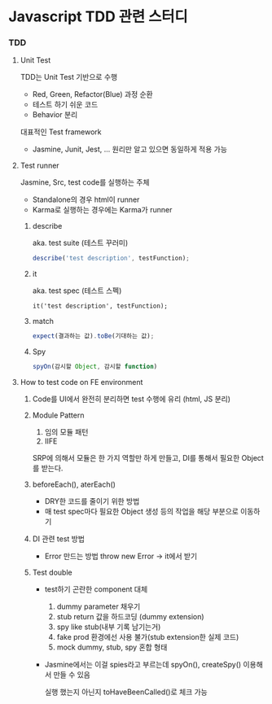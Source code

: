 # Javascript TDD 관련 스터디

### TDD

1. Unit Test

    TDD는 Unit Test 기반으로 수행

    - Red, Green, Refactor(Blue) 과정 순환
    - 테스트 하기 쉬운 코드
    - Behavior 분리

    대표적인 Test framework

    - Jasmine, Junit, Jest, ... 원리만 알고 있으면 동일하게 적용 가능

2. Test runner

    Jasmine, Src, test code를 실행하는 주체  

    - Standalone의 경우 html이 runner
    - Karma로 실행하는 경우에는 Karma가 runner

    1. describe  

        aka. test suite (테스트 꾸러미)

        ~~~javascript
        describe('test description', testFunction);
        ~~~
    2. it

        aka. test spec (테스트 스펙)
        ~~~javscript
        it('test description', testFunction);
        ~~~

    3. match

        ~~~javascript
        expect(결과하는 값).toBe(기대하는 값);
        ~~~

    4. Spy
        ~~~javascript
        spyOn(감시할 Object, 감시할 function)
        ~~~

3. How to test code on FE environment

    1. Code를 UI에서 완전히 분리하면 test 수행에 유리 (html, JS 분리)  

    2. Module Pattern

        1. 임의 모듈 패턴
        2. IIFE

        SRP에 의해서 모듈은 한 가지 역할만 하게 만들고, DI를 통해서 필요한 Object를 받는다.

    3. beforeEach(), aterEach()

        - DRY한 코드를 줄이기 위한 방법
        - 매 test spec마다 필요한 Object 생성 등의 작업을 해당 부분으로 이동하기

    4. DI 관련 test 방법

        - Error 만드는 방법 
        throw new Error -> it에서 받기

    5. Test double

        - test하기 곤란한 component 대체

            1. dummy
                parameter 채우기
            2. stub
                return 값을 하드코딩 (dummy extension)
            3. spy
                like stub(내부 기록 남기는거)
            4. fake
                prod 환경에선 사용 불가(stub extension한 실제 코드)
            5. mock
                dummy, stub, spy 혼합 형태

        - Jasmine에서는 이걸 spies라고 부르는데 spyOn(), createSpy() 이용해서 만들 수 있음

            실행 했는지 아닌지  toHaveBeenCalled()로 체크 가능                    
